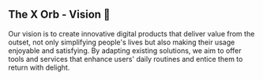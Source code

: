 ## The X Orb - Vision 🌈
Our vision is to create innovative digital products that deliver value from the outset, not only simplifying people's lives but also making their usage enjoyable and satisfying. By adapting existing solutions, we aim to offer tools and services that enhance users' daily routines and entice them to return with delight.

<!--

**Here are some ideas to get you started:**

🙋‍♀️ A short introduction - what is your organization all about?
🌈 Contribution guidelines - how can the community get involved?
👩‍💻 Useful resources - where can the community find your docs? Is there anything else the community should know?
🍿 Fun facts - what does your team eat for breakfast?
🧙 Remember, you can do mighty things with the power of [Markdown](https://docs.github.com/github/writing-on-github/getting-started-with-writing-and-formatting-on-github/basic-writing-and-formatting-syntax)
-->
